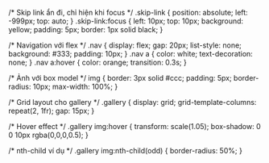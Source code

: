 /* Skip link ẩn đi, chỉ hiện khi focus */
.skip-link {
  position: absolute;
  left: -999px;
  top: auto;
}
.skip-link:focus {
  left: 10px;
  top: 10px;
  background: yellow;
  padding: 5px;
  border: 1px solid black;
}

/* Navigation với flex */
.nav {
  display: flex;
  gap: 20px;
  list-style: none;
  background: #333;
  padding: 10px;
}
.nav a {
  color: white;
  text-decoration: none;
}
.nav a:hover {
  color: orange;
  transition: 0.3s;
}

/* Ảnh với box model */
img {
  border: 3px solid #ccc;
  padding: 5px;
  border-radius: 10px;
  max-width: 100%;
}

/* Grid layout cho gallery */
.gallery {
  display: grid;
  grid-template-columns: repeat(2, 1fr);
  gap: 15px;
}

/* Hover effect */
.gallery img:hover {
  transform: scale(1.05);
  box-shadow: 0 0 10px rgba(0,0,0,0.5);
}

/* nth-child ví dụ */
.gallery img:nth-child(odd) {
  border-radius: 50%;
}
